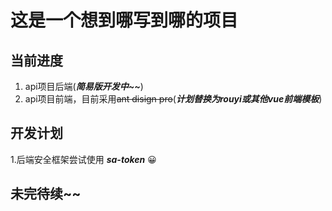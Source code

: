 # 这是一个想到哪写到哪的项目

## 当前进度

1. api项目后端(_**简易版开发中~~**_)
2. api项目前端，目前采用~~ant disign pro~~(_**计划替换为rouyi或其他vue前端模板**_)

## 开发计划
1.后端安全框架尝试使用 ***sa-token***
😀

## 未完待续~~
